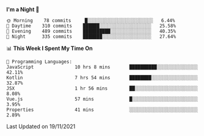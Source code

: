 <!--START_SECTION:waka-->
**I'm a Night 🦉** 

```text
🌞 Morning    78 commits     █░░░░░░░░░░░░░░░░░░░░░░░░   6.44% 
🌆 Daytime    310 commits    ██████░░░░░░░░░░░░░░░░░░░   25.58% 
🌃 Evening    489 commits    ██████████░░░░░░░░░░░░░░░   40.35% 
🌙 Night      335 commits    ███████░░░░░░░░░░░░░░░░░░   27.64%

```


📊 **This Week I Spent My Time On** 

```text
💬 Programming Languages: 
JavaScript               10 hrs 8 mins       ██████████░░░░░░░░░░░░░░░   42.11% 
Kotlin                   7 hrs 54 mins       ████████░░░░░░░░░░░░░░░░░   32.87% 
JSX                      1 hr 56 mins        ██░░░░░░░░░░░░░░░░░░░░░░░   8.08% 
Vue.js                   57 mins             █░░░░░░░░░░░░░░░░░░░░░░░░   3.95% 
Properties               41 mins             ░░░░░░░░░░░░░░░░░░░░░░░░░   2.89%

```


 Last Updated on 19/11/2021
<!--END_SECTION:waka-->
